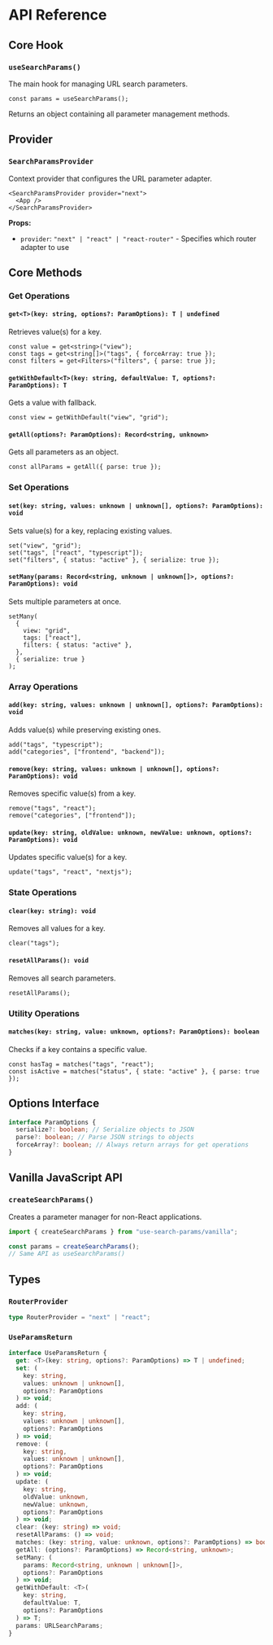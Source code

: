 # API Reference

## Core Hook

### `useSearchParams()`

The main hook for managing URL search parameters.

```tsx
const params = useSearchParams();
```

Returns an object containing all parameter management methods.

## Provider

### `SearchParamsProvider`

Context provider that configures the URL parameter adapter.

```tsx
<SearchParamsProvider provider="next">
  <App />
</SearchParamsProvider>
```

**Props:**

- `provider`: `"next" | "react" | "react-router"` - Specifies which router adapter to use

## Core Methods

### Get Operations

#### `get<T>(key: string, options?: ParamOptions): T | undefined`

Retrieves value(s) for a key.

```tsx
const value = get<string>("view");
const tags = get<string[]>("tags", { forceArray: true });
const filters = get<Filters>("filters", { parse: true });
```

#### `getWithDefault<T>(key: string, defaultValue: T, options?: ParamOptions): T`

Gets a value with fallback.

```tsx
const view = getWithDefault("view", "grid");
```

#### `getAll(options?: ParamOptions): Record<string, unknown>`

Gets all parameters as an object.

```tsx
const allParams = getAll({ parse: true });
```

### Set Operations

#### `set(key: string, values: unknown | unknown[], options?: ParamOptions): void`

Sets value(s) for a key, replacing existing values.

```tsx
set("view", "grid");
set("tags", ["react", "typescript"]);
set("filters", { status: "active" }, { serialize: true });
```

#### `setMany(params: Record<string, unknown | unknown[]>, options?: ParamOptions): void`

Sets multiple parameters at once.

```tsx
setMany(
  {
    view: "grid",
    tags: ["react"],
    filters: { status: "active" },
  },
  { serialize: true }
);
```

### Array Operations

#### `add(key: string, values: unknown | unknown[], options?: ParamOptions): void`

Adds value(s) while preserving existing ones.

```tsx
add("tags", "typescript");
add("categories", ["frontend", "backend"]);
```

#### `remove(key: string, values: unknown | unknown[], options?: ParamOptions): void`

Removes specific value(s) from a key.

```tsx
remove("tags", "react");
remove("categories", ["frontend"]);
```

#### `update(key: string, oldValue: unknown, newValue: unknown, options?: ParamOptions): void`

Updates specific value(s) for a key.

```tsx
update("tags", "react", "nextjs");
```

### State Operations

#### `clear(key: string): void`

Removes all values for a key.

```tsx
clear("tags");
```

#### `resetAllParams(): void`

Removes all search parameters.

```tsx
resetAllParams();
```

### Utility Operations

#### `matches(key: string, value: unknown, options?: ParamOptions): boolean`

Checks if a key contains a specific value.

```tsx
const hasTag = matches("tags", "react");
const isActive = matches("status", { state: "active" }, { parse: true });
```

## Options Interface

```typescript
interface ParamOptions {
  serialize?: boolean; // Serialize objects to JSON
  parse?: boolean; // Parse JSON strings to objects
  forceArray?: boolean; // Always return arrays for get operations
}
```

## Vanilla JavaScript API

### `createSearchParams()`

Creates a parameter manager for non-React applications.

```typescript
import { createSearchParams } from "use-search-params/vanilla";

const params = createSearchParams();
// Same API as useSearchParams()
```

## Types

### `RouterProvider`

```typescript
type RouterProvider = "next" | "react";
```

### `UseParamsReturn`

```typescript
interface UseParamsReturn {
  get: <T>(key: string, options?: ParamOptions) => T | undefined;
  set: (
    key: string,
    values: unknown | unknown[],
    options?: ParamOptions
  ) => void;
  add: (
    key: string,
    values: unknown | unknown[],
    options?: ParamOptions
  ) => void;
  remove: (
    key: string,
    values: unknown | unknown[],
    options?: ParamOptions
  ) => void;
  update: (
    key: string,
    oldValue: unknown,
    newValue: unknown,
    options?: ParamOptions
  ) => void;
  clear: (key: string) => void;
  resetAllParams: () => void;
  matches: (key: string, value: unknown, options?: ParamOptions) => boolean;
  getAll: (options?: ParamOptions) => Record<string, unknown>;
  setMany: (
    params: Record<string, unknown | unknown[]>,
    options?: ParamOptions
  ) => void;
  getWithDefault: <T>(
    key: string,
    defaultValue: T,
    options?: ParamOptions
  ) => T;
  params: URLSearchParams;
}
```
